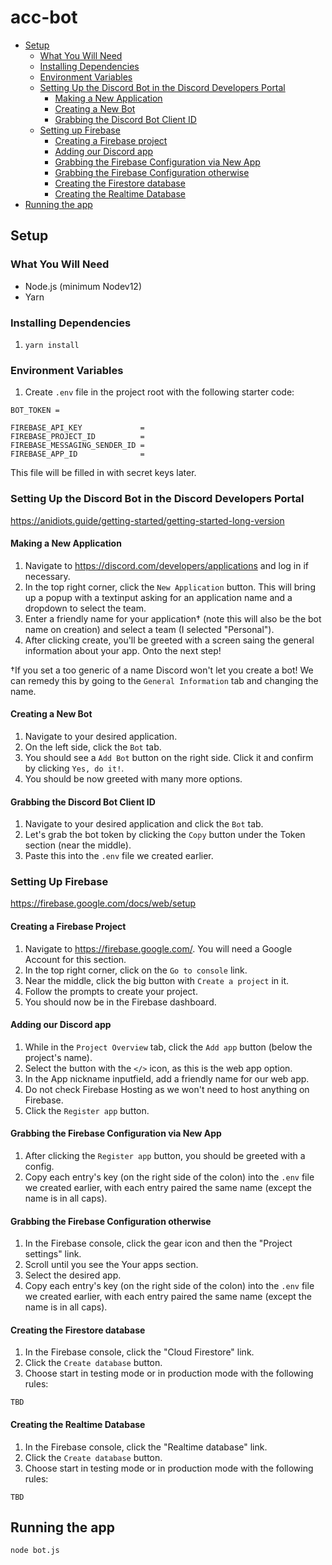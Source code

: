 # acc-bot
- [Setup](#setup)
  * [What You Will Need](#what-you-will-need)
  * [Installing Dependencies](#installing-dependencies)
  * [Environment Variables](#environment-variables)
  * [Setting Up the Discord Bot in the Discord Developers Portal](#setting-up-the-discord-bot-in-the-discord-developers-portal)
    + [Making a New Application](#making-a-new-application)
    + [Creating a New Bot](#creating-a-new-bot)
    + [Grabbing the Discord Bot Client ID](#grabbing-the-discord-bot-client-id)
  * [Setting up Firebase](#setting-up-firebase)
    + [Creating a Firebase project](#creating-a-firebase-project)
    + [Adding our Discord app](#adding-our-discord-app)
    + [Grabbing the Firebase Configuration via New App](#grabbing-the-firebase-configuration-via-new-app)
    + [Grabbing the Firebase Configuration otherwise](#grabbing-the-firebase-configuration-otherwise)
    + [Creating the Firestore database](#creating-the-firestore-database)
    + [Creating the Realtime Database](#creating-the-realtime-database)
- [Running the app](#running-the-app)

## Setup

### What You Will Need
- Node.js (minimum Nodev12)
- Yarn

### Installing Dependencies
1. `yarn install`

### Environment Variables
1. Create `.env` file in the project root with the following starter code:
```
BOT_TOKEN = 

FIREBASE_API_KEY             = 
FIREBASE_PROJECT_ID          = 
FIREBASE_MESSAGING_SENDER_ID = 
FIREBASE_APP_ID              = 
```
This file will be filled in with secret keys later.

### Setting Up the Discord Bot in the Discord Developers Portal
https://anidiots.guide/getting-started/getting-started-long-version

#### Making a New Application
1. Navigate to https://discord.com/developers/applications and log in if necessary.
1. In the top right corner, click the `New Application` button. This will bring up a popup with a textinput asking for an application name and a dropdown to select the team.
1. Enter a friendly name for your application† (note this will also be the bot name on creation) and select a team (I selected "Personal").
1. After clicking create, you'll be greeted with a screen saing the general information about your app. Onto the next step!

†If you set a too generic of a name Discord won't let you create a bot! We can remedy this by going to the `General Information` tab and changing the name.

#### Creating a New Bot
1. Navigate to your desired application.
1. On the left side, click the `Bot` tab.
1. You should see a `Add Bot` button on the right side. Click it and confirm by clicking `Yes, do it!`.
1. You should be now greeted with many more options.

#### Grabbing the Discord Bot Client ID
1. Navigate to your desired application and click the `Bot` tab.
1. Let's grab the bot token by clicking the `Copy` button under the Token section (near the middle).
1. Paste this into the `.env` file we created earlier.


### Setting Up Firebase
https://firebase.google.com/docs/web/setup

#### Creating a Firebase Project
1. Navigate to https://firebase.google.com/. You will need a Google Account for this section.
1. In the top right corner, click on the `Go to console` link.
1. Near the middle, click the big button with `Create a project` in it.
1. Follow the prompts to create your project.
1. You should now be in the Firebase dashboard.

#### Adding our Discord app
1. While in the `Project Overview` tab, click the `Add app` button (below the project's name).
1. Select the button with the `</>` icon, as this is the web app option.
1. In the App nickname inputfield, add a friendly name for our web app.
1. Do not check Firebase Hosting as we won't need to host anything on Firebase.
1. Click the `Register app` button.

#### Grabbing the Firebase Configuration via New App
1. After clicking the `Register app` button, you should be greeted with a config.
1. Copy each entry's key (on the right side of the colon) into the `.env` file we created earlier, with each entry paired the same name (except the name is in all caps).

#### Grabbing the Firebase Configuration otherwise
1. In the Firebase console, click the gear icon and then the "Project settings" link.
1. Scroll until you see the Your apps section.
1. Select the desired app.
1. Copy each entry's key (on the right side of the colon) into the `.env` file we created earlier, with each entry paired the same name (except the name is in all caps).

#### Creating the Firestore database
1. In the Firebase console, click the "Cloud Firestore" link.
1. Click the `Create database` button.
1. Choose start in testing mode or in production mode with the following rules:
```
TBD
```

#### Creating the Realtime Database
1. In the Firebase console, click the "Realtime database" link.
1. Click the `Create database` button.
1. Choose start in testing mode or in production mode with the following rules:
```
TBD
```

## Running the app
```
node bot.js
```
